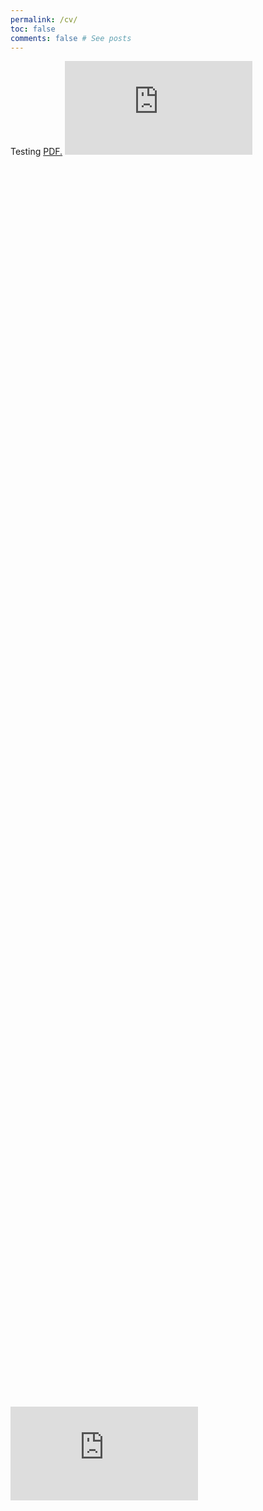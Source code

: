 ```yaml
---
permalink: /cv/
toc: false
comments: false # See posts
---
```

Testing
<a href="https://github.com/bojeryd91/CV/raw/main/CV.pdf?raw=true" target="_blank">PDF.</a>
<embed src="https://github.com/bojeryd91/CV/raw/main/CV.pdf?raw=true" type='application/pdf' />
<object href="https://github.com/bojeryd91/CV/raw/main/CV.pdf?raw=true" width="1000" height="1000" type='application/pdf'></object>
<object href="https://github.com/bojeryd91/CV/blob/main/CV.pdf?raw=true" width="1000" height="1000" type='application/pdf'></object>
<embed src="https://github.com/bojeryd91/CV/blob/main/CV.pdf?raw=true" type='application/pdf' />
